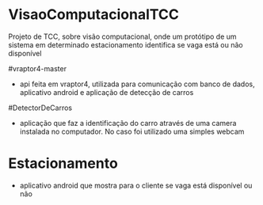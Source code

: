# VisaoComputacionalTCC
Projeto de TCC, sobre visão computacional, onde um protótipo de um sistema em determinado estacionamento identifica se vaga está ou não disponível


#vraptor4-master

- api feita em vraptor4, utilizada para comunicação com banco de dados, aplicativo android e aplicação de detecção de carros

#DetectorDeCarros

- aplicação que faz a identificação do carro através de uma camera instalada no computador. No caso foi utilizado uma simples webcam

# Estacionamento

- aplicativo android que mostra para o cliente se vaga está disponível ou não
